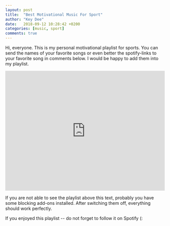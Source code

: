 ```yaml
---
layout: post
title:  "Best Motivational Music For Sport"
author: "Key Dee"
date:   2018-09-12 10:28:42 +0200
categories: [music, sport]
comments: true
---
```


Hi, everyone. This is my personal motivational playlist for sports.
You can send the names of your favorite songs or even better the spotify-links to your favorite song in comments below.
I would be happy to add them into my playlist.

<iframe src="https://open.spotify.com/embed/user/11180822633/playlist/3RjW0bAX4ZMCWWzwEfafy8" width="100%" height="380" frameborder="0" allowtransparency="true" allow="encrypted-media"></iframe>

If you are not able to see the playlist above this text, probably you have some blocking add-ons installed. 
After switching them off, everything should work perfectly.

If you enjoyed this playlist -- do not forget to follow it on Spotify (: